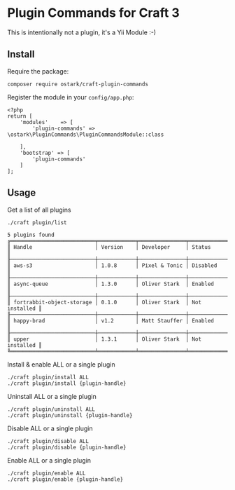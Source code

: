 # Plugin Commands for Craft 3

This is intentionally not a plugin, it's a Yii Module :-)

## Install

Require the package:
```
composer require ostark/craft-plugin-commands
```

Register the module in your `config/app.php`:
```
<?php
return [    
    'modules'    => [
        'plugin-commands' => \ostark\PluginCommands\PluginCommandsModule::class

    ],
    'bootstrap' => [
        'plugin-commands'        
    ]
];

```




## Usage

Get a list of all plugins
```
./craft plugin/list

5 plugins found
╔═══════════════════════════╤════════════╤═══════════════╤═══════════════╗
║ Handle                    │ Version    │ Developer     │ Status        ║
╟───────────────────────────┼────────────┼───────────────┼───────────────╢
║ aws-s3                    │ 1.0.8      │ Pixel & Tonic │ Disabled      ║
╟───────────────────────────┼────────────┼───────────────┼───────────────╢
║ async-queue               │ 1.3.0      │ Oliver Stark  │ Enabled       ║
╟───────────────────────────┼────────────┼───────────────┼───────────────╢
║ fortrabbit-object-storage │ 0.1.0      │ Oliver Stark  │ Not installed ║
╟───────────────────────────┼────────────┼───────────────┼───────────────╢
║ happy-brad                │ v1.2       │ Matt Stauffer │ Enabled       ║
╟───────────────────────────┼────────────┼───────────────┼───────────────╢
║ upper                     │ 1.3.1      │ Oliver Stark  │ Not installed ║
╚═══════════════════════════╧════════════╧═══════════════╧═══════════════╝
```

Install & enable ALL or a single plugin
```
./craft plugin/install ALL
./craft plugin/install {plugin-handle}
```

Uninstall  ALL or a single plugin
```
./craft plugin/uninstall ALL
./craft plugin/uninstall {plugin-handle}
```

Disable ALL or a single plugin
```
./craft plugin/disable ALL
./craft plugin/disable {plugin-handle}
```

Enable ALL or a single plugin
```
./craft plugin/enable ALL
./craft plugin/enable {plugin-handle}
```
